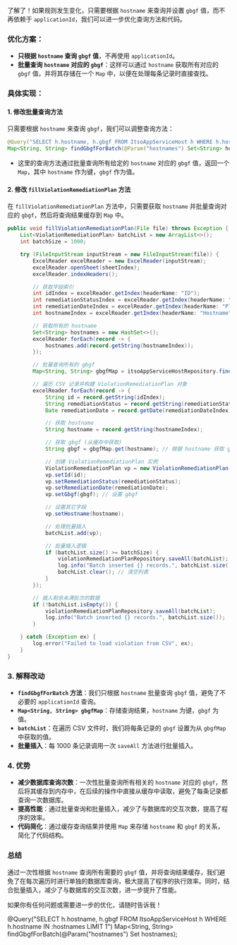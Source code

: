 了解了！如果规则发生变化，只需要根据 `hostname` 来查询并设置 `gbgf` 值，而不再依赖于 `applicationId`，我们可以进一步优化查询方法和代码。

### **优化方案**：

* **只根据 `hostname` 查询 `gbgf` 值**，不再使用 `applicationId`。
* **批量查询 `hostname` 对应的 `gbgf`**：这样可以通过 `hostname` 获取所有对应的 `gbgf` 值，并将其存储在一个 `Map` 中，以便在处理每条记录时直接查找。

### **具体实现：**

#### **1. 修改批量查询方法**

只需要根据 `hostname` 来查询 `gbgf`，我们可以调整查询方法：

```java
@Query("SELECT h.hostname, h.gbgf FROM ItsoAppServiceHost h WHERE h.hostname IN :hostnames")
Map<String, String> findGbgfForBatch(@Param("hostnames") Set<String> hostnames);
```

* 这里的查询方法通过批量查询所有给定的 `hostname` 对应的 `gbgf` 值，返回一个 `Map`，其中 `hostname` 作为键，`gbgf` 作为值。

#### **2. 修改 `fillViolationRemediationPlan` 方法**

在 `fillViolationRemediationPlan` 方法中，只需要获取 `hostname` 并批量查询对应的 `gbgf`，然后将查询结果缓存到 `Map` 中。

```java
public void fillViolationRemediationPlan(File file) throws Exception {
    List<ViolationRemediationPlan> batchList = new ArrayList<>();
    int batchSize = 1000;

    try (FileInputStream inputStream = new FileInputStream(file)) {
        ExcelReader excelReader = new ExcelReader(inputStream);
        excelReader.openSheet(sheetIndex);
        excelReader.indexHeaders();

        // 获取字段索引
        int idIndex = excelReader.getIndex(headerName: "ID");
        int remediationStatusIndex = excelReader.getIndex(headerName: "Remediation Status");
        int remediationDateIndex = excelReader.getIndex(headerName: "Planned Remediation Date");
        int hostnameIndex = excelReader.getIndex(headerName: "Hostname");

        // 获取所有的 hostname
        Set<String> hostnames = new HashSet<>();
        excelReader.forEach(record -> {
            hostnames.add(record.getString(hostnameIndex));
        });

        // 批量查询所有的 gbgf
        Map<String, String> gbgfMap = itsoAppServiceHostRepository.findGbgfForBatch(hostnames);

        // 遍历 CSV 记录并构建 ViolationRemediationPlan 对象
        excelReader.forEach(record -> {
            String id = record.getString(idIndex);
            String remediationStatus = record.getString(remediationStatusIndex);
            Date remediationDate = record.getDate(remediationDateIndex);

            // 获取 hostname
            String hostname = record.getString(hostnameIndex);

            // 获取 gbgf (从缓存中获取)
            String gbgf = gbgfMap.get(hostname); // 根据 hostname 获取 gbgf

            // 创建 ViolationRemediationPlan 实例
            ViolationRemediationPlan vp = new ViolationRemediationPlan();
            vp.setId(id);
            vp.setRemediationStatus(remediationStatus);
            vp.setRemediationDate(remediationDate);
            vp.setGbgf(gbgf); // 设置 gbgf

            // 设置其它字段
            vp.setHostname(hostname);

            // 处理批量插入
            batchList.add(vp);

            // 批量插入逻辑
            if (batchList.size() >= batchSize) {
                violationRemediationPlanRepository.saveAll(batchList);
                log.info("Batch inserted {} records.", batchList.size());
                batchList.clear(); // 清空列表
            }
        });

        // 插入剩余未满批次的数据
        if (!batchList.isEmpty()) {
            violationRemediationPlanRepository.saveAll(batchList);
            log.info("Batch inserted {} records.", batchList.size());
        }

    } catch (Exception ex) {
        log.error("Failed to load violation from CSV", ex);
    }
}
```

### **3. 解释改动**

* **`findGbgfForBatch` 方法**：我们只根据 `hostname` 批量查询 `gbgf` 值，避免了不必要的 `applicationId` 查询。
* **`Map<String, String> gbgfMap`**：存储查询结果，`hostname` 为键，`gbgf` 为值。
* **`batchList`**：在遍历 CSV 文件时，我们将每条记录的 `gbgf` 设置为从 `gbgfMap` 中获取的值。
* **批量插入**：每 1000 条记录调用一次 `saveAll` 方法进行批量插入。

### **4. 优势**

* **减少数据库查询次数**：一次性批量查询所有相关的 `hostname` 对应的 `gbgf`，然后将其缓存到内存中，在后续的操作中直接从缓存中读取，避免了每条记录都查询一次数据库。
* **提高性能**：通过批量查询和批量插入，减少了与数据库的交互次数，提高了程序的效率。
* **代码简化**：通过缓存查询结果并使用 `Map` 来存储 `hostname` 和 `gbgf` 的关系，简化了代码结构。

### **总结**

通过一次性根据 `hostname` 查询所有需要的 `gbgf` 值，并将查询结果缓存，我们避免了在每次遍历时进行单独的数据库查询，极大提高了程序的执行效率。同时，结合批量插入，减少了与数据库的交互次数，进一步提升了性能。

如果你有任何问题或需要进一步的优化，请随时告诉我！

@Query("SELECT h.hostname, h.gbgf FROM ItsoAppServiceHost h WHERE h.hostname IN :hostnames LIMIT 1")
Map<String, String> findGbgfForBatch(@Param("hostnames") Set<String> hostnames);

